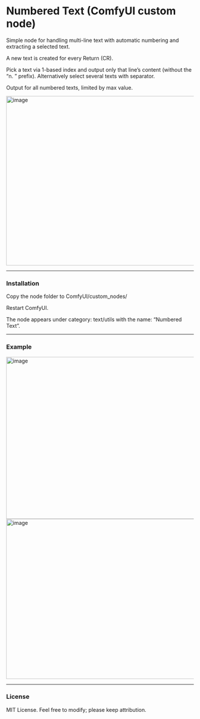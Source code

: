# Numbered Text (ComfyUI custom node)
Simple node for handling multi-line text with automatic numbering and extracting a selected text.

A new text is created for every Return (CR).

Pick a text via 1-based index and output only that line’s content (without the “n. ” prefix). Alternatively select several texts with separator.

Output for all numbered texts, limited by max value.

<img width="604" height="454" alt="image" src="https://github.com/user-attachments/assets/8bbd5670-3355-4150-89e3-5320e45b5bbd" />

---

### Installation
Copy the node folder to ComfyUI/custom_nodes/

Restart ComfyUI.

The node appears under category: text/utils with the name: “Numbered Text”.

---

### Example

<img width="998" height="434" alt="image" src="https://github.com/user-attachments/assets/2e075ca1-e887-47ac-8558-c7e2f4e87553" />

<img width="1010" height="429" alt="image" src="https://github.com/user-attachments/assets/d0a75868-f6d1-4fb6-b6f0-0bd8764370ce" />



---

### License
MIT License. Feel free to modify; please keep attribution.
